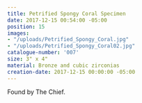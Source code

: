 ```yaml
---
title: Petrified Spongy Coral Specimen
date: 2017-12-15 00:54:00 -05:00
position: 15
images:
- "/uploads/Petrified_Spongy_Coral.jpg"
- "/uploads/Petrified_Spongy_Coral02.jpg"
catalogue-number: '007'
size: 3" x 4"
material: Bronze and cubic zirconias
creation-date: 2017-12-15 00:00:00 -05:00
---
```


Found by The Chief.